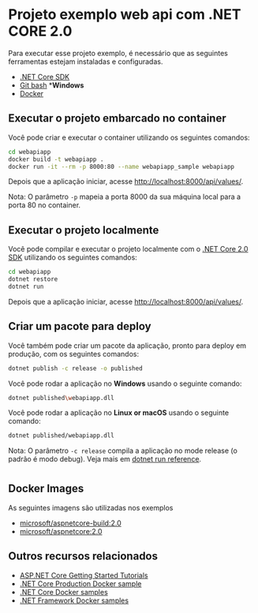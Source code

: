 # Projeto exemplo web api com .NET CORE 2.0  

Para executar esse projeto exemplo, é necessário que as seguintes ferramentas estejam instaladas e configuradas.

- [.NET Core SDK](https://www.microsoft.com/net/download/core)
- [Git bash](https://git-scm.com/downloads) ***Windows**
- [Docker](https://www.docker.com/)

## Executar o projeto embarcado no container

Você pode criar e executar o container utilizando os seguintes comandos:

```bash
cd webapiapp
docker build -t webapiapp .
docker run -it --rm -p 8000:80 --name webapiapp_sample webapiapp
```

Depois que a aplicação iniciar, acesse [http://localhost:8000/api/values/](http://localhost:8000/api/values/).

Nota: O parâmetro `-p` mapeia a porta 8000 da sua máquina local para a porta 80 no container.

## Executar o projeto localmente

Você pode compilar e executar o projeto localmente com o [.NET Core 2.0 SDK](https://www.microsoft.com/net/download/core) utilizando os seguintes comandos: 

```bash
cd webapiapp
dotnet restore
dotnet run
```

Depois que a aplicação iniciar, acesse [http://localhost:8000/api/values/](http://localhost:8000/api/values/).

## Criar um pacote para deploy

Você também pode criar um pacote da aplicação, pronto para deploy em produção, com os seguintes comandos:

```bash
dotnet publish -c release -o published
```

Você pode rodar a aplicação no **Windows** usando o seguinte comando:

```bash
dotnet published\webapiapp.dll
```

Você pode rodar a aplicação no **Linux or macOS** usando o seguinte comando:

```bash
dotnet published/webapiapp.dll
```

Nota: O parâmetro `-c release` compila a aplicação no mode release (o padrão é modo debug). Veja mais em [dotnet run reference](https://docs.microsoft.com/dotnet/core/tools/dotnet-run).

#

## Docker Images

As seguintes imagens são utilizadas nos exemplos

* [microsoft/aspnetcore-build:2.0](https://hub.docker.com/r/microsoft/aspnetcore-build)
* [microsoft/aspnetcore:2.0](https://hub.docker.com/r/microsoft/aspnetcore/)

## Outros recursos relacionados

* [ASP.NET Core Getting Started Tutorials](https://www.asp.net/get-started)
* [.NET Core Production Docker sample](../dotnetapp-prod/README.md)
* [.NET Core Docker samples](../README.md)
* [.NET Framework Docker samples](https://github.com/Microsoft/dotnet-framework-docker-samples)
